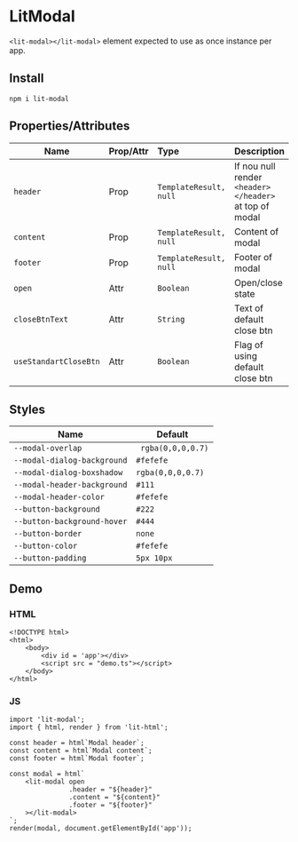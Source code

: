 # LitModal

`<lit-modal></lit-modal>` element expected to use as once instance per app.

## Install

```
npm i lit-modal
```

## Properties/Attributes

| Name        | Prop/Attr    | Type                     |  Description        |
|-------------|--------------|:-------------------------|---------------------|
| `header`    | Prop         | `TemplateResult, null`   | If nou null render `<header></header>` at top of modal         |
| `content`   | Prop         | `TemplateResult, null`   | Content of modal |
| `footer`    | Prop         | `TemplateResult, null`   | Footer of modal |
| `open`      | Attr         | `Boolean`                | Open/close state |
| `closeBtnText` | Attr      | `String`                 | Text of default close btn |
| `useStandartCloseBtn` | Attr | `Boolean`              | Flag of using default close btn|

## Styles

| Name | Default |
|- | - |
|`--modal-overlap`|` rgba(0,0,0,0.7)`|
|`--modal-dialog-background`| `#fefefe` |
|`--modal-dialog-boxshadow`| `rgba(0,0,0,0.7)` |
|`--modal-header-background`|`#111` |
|`--modal-header-color`| `#fefefe` |
|`--button-background`| `#222` |
|`--button-background-hover`| `#444` |
|`--button-border`| `none` |
|`--button-color`| `#fefefe` |
|`--button-padding`| `5px 10px` |

## Demo

### HTML 

```
<!DOCTYPE html>
<html>
    <body>
        <div id = 'app'></div>
        <script src = "demo.ts"></script>
    </body>
</html>
```

### JS

```
import 'lit-modal';
import { html, render } from 'lit-html';

const header = html`Modal header`;
const content = html`Modal content`;
const footer = html`Modal footer`;

const modal = html`
    <lit-modal open 
               .header = "${header}"
               .content = "${content}"
               .footer = "${footer}"
    ></lit-modal>
`;
render(modal, document.getElementById('app'));
```